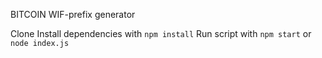 BITCOIN WIF-prefix generator

Clone
Install dependencies with `npm install`
Run script with `npm start` or `node index.js`


